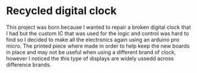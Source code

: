 # Recycled digital clock
This project was born because I wanted to repair a broken digital clock that I had but the custom IC that was used for the logic and control was hard to find so I decided to make all the electronics again using an arduino pro micro.
The printed piece where made in order to help keep the new boards in place and may not be useful when using a different brand of clock, however I noticed the this type of displays are widely ussedd across difference brands. 